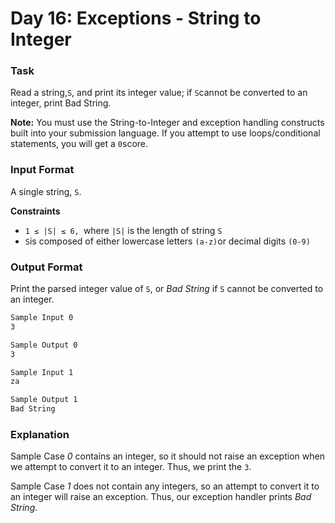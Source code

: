 # Day 16: Exceptions - String to Integer

### Task

Read a string,`S`, and print its integer value; if `S`cannot be converted to an integer, print Bad String.

**Note:** You must use the String-to-Integer and exception handling constructs built into your submission language. If you attempt to use loops/conditional statements, you will get a `0`score.

### Input Format

A single string, `S`.

**Constraints**

- `1 ≤ |S| ≤ 6, `where `|S|` is the length of string `S`
- `S`is composed of either lowercase letters `(a-z)`or decimal digits `(0-9)`

### Output Format

Print the parsed integer value of `S`, or *Bad String* if `S` cannot be converted to an integer.

```markdown
Sample Input 0
3

Sample Output 0
3

Sample Input 1
za

Sample Output 1
Bad String
```

### Explanation

Sample Case *0* contains an integer, so it should not raise an exception when we attempt to convert it to an integer. Thus, we print the `3`. 

Sample Case *1* does not contain any integers, so an attempt to convert it to an integer will raise an
exception. Thus, our exception handler prints *Bad String*.

